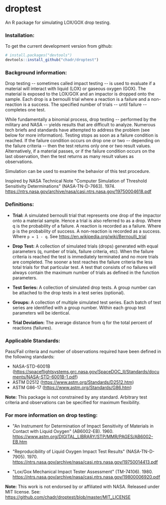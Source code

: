 # droptest

An R package for simulating LOX/GOX drop testing.

### Installation:

To get the current development version from github:

```R
# install.packages("devtools")
devtools::install_github("chadr/droptest")
```

### Background information:

Drop testing -- sometimes called impact testing -- is used to evaluate if a
material will interact with liquid (LOX) or gaseous oxygen (GOX). The material
is exposed to the LOX/GOX and an impactor is dropped onto the sample. Each drop
is a bernoulli trial where a reaction is a failure and a non-reaction is a
success. The specified number of trials -- until failure -- completes one test.

While fundamentally a binomial process, drop testing -- performed by the
military and NASA -- yields results that are difficult to analyze. Numerous tech
briefs and standards have attempted to address the problem (see below for more
information). Testing stops as soon as a failure condition is reached. If the
failure condition occurs on drop one or two -- depending on the failure criteria
-- then the test returns only one or two result values. Alternatively, if
a material passes, or if the failure condition occurs on the last observation,
then the test returns as many result values as observations.

Simulation can be used to examine the behavior of this test procedure.

Inspired by NASA Technical Note "Computer Simulation of Threshold Sensitivity
Determinations" (NASA-TN-D-7663). 1974.
https://ntrs.nasa.gov/archive/nasa/casi.ntrs.nasa.gov/19750004618.pdf

### Definitions:

* **Trial:** A simulated bernoulli trial that represents one drop of the
  impactor onto a material sample. Hence a trial is also referred to as a drop.
  Where q is the probability of a failure. A reaction is recorded as a failure.
  Where p is the probability of success. A non-reaction is recorded as a
  success. Where ```p = 1 - q```. See https://en.wikipedia.org/wiki/Bernoulli_trial
 
* **Drop Test:** A collection of simulated trials (drops) generated with equal
  parameters (q, number of trials, failure criteria, etc). When the failure
  criteria is reached the test is immediately terminated and no more trials are
  completed. The sooner a test reaches the failure criteria the less total
  trials for that particular test. A test that consists of no failures will
  always contain the maximum number of trials as defined in the function
  parameters.
 
* **Test Series:** A collection of simulated drop tests. A group number can be
  attached to the drop tests in a test series (optional).
 
*  **Groups:** A collection of multiple simulated test series. Each batch of test
  series are identified with a group number. Within each group test parameters
  will be identical.
 
* **Trial Deviation:** The average distance from q for the total percent of
  reactions (failures).

### Applicable Standards:

Pass/Fail criteria and number of observations required have been defined in the
following standards:

* NASA-STD-6001B
(https://spaceflightsystems.grc.nasa.gov/SpaceDOC_II/Standards/documents/NASA-STD-6001B-1.pdf)
* ASTM D2512 (https://www.astm.org/Standards/D2512.htm)
* ASTM G86-17 (https://www.astm.org/Standards/G86.htm)

**Note:** This package is not constrained by any standard. Arbitrary test 
criteria and observations can be specified for maximum flexibility.

### For more information on drop testing: 
* "An Instrument for Determination of Impact Sensitivity of Materials in Contact with 
Liquid Oxygen" (AB6002-EB). 1960. 
https://www.astm.org/DIGITAL_LIBRARY/STP/MMR/PAGES/AB6002-EB.htm

* "Reproducibility of Liquid Oxygen Impact Test Results" (NASA-TN-D-7905). 1970.
https://ntrs.nasa.gov/archive/nasa/casi.ntrs.nasa.gov/19750014413.pdf

* "Lox/Gox Mechanical Impact Tester Assessment" (TM-74106). 1980.
https://ntrs.nasa.gov/archive/nasa/casi.ntrs.nasa.gov/19800006920.pdf

**Note:** This work is not endorsed by or affiliated with NASA. Released under
MIT license. See: https://github.com/chadr/droptest/blob/master/MIT_LICENSE